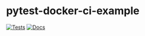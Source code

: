 # pytest-docker-ci-example

[![Tests](https://github.com/kevinheavey/pytest-docker-ci-example/workflows/Tests/badge.svg)](https://github.com/kevinheavey/pytest-docker-ci-example/actions?workflow=Tests)
[![Docs](https://github.com/kevinheavey/pytest-docker-ci-example/workflows/Docs/badge.svg)](https://kevinheavey.github.io/pytest-docker-ci-example/)